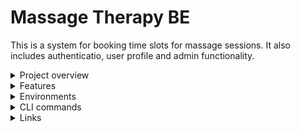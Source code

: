 # Massage Therapy BE

This is a system for booking time slots for massage sessions. It also includes authenticatio, user profile and admin functionality.

<details>

<summary>Project overview</summary>

- The root of the project contains `index.ts` file which exports all Firebase functions as module exports. This is required for deployment to Firebase cloud. Additionally it exports as constants for integration tests.
- Integration tests are located in the tests folder. Tests are run with spinning up Firestore locally on every commit with Husky script.
- All APIs are contained in the folders as per business domain: auth, booking, content, manager, user etc.
- Each feature folder usually inculdes at least three files: function, validator, interface.
- Shared folder includes folders: constants, interfaces, models and utils. Models folder includes util classes to make it simpler to create business related objects.

</details>

<details>

<summary>Features</summary>

### Business
Features are located in `src` folder in the separate folder each:
- auth - auth related APIs, e.g. register, login, reset password etc.
- user - user management APIs, e.g. get user, delete user etc.
- booking - booking related APIs, e.g. book time slot, cancel time slot etc.
- admin - APIs related to the appliation management.
- content - simple endpoint for fetching data to populate the main web page.

### Security
- CORS setup in every function.
- Google Secrets for storing sensitive information.
- JWT for protecting the APIs.

### Additional
- Database seeding setup during the init time.
- Email templates are stored in the `functions/assets` folder.
- Eslint is used for linting: https://github.com/eslint/eslint/blob/main/packages/js/src/configs/eslint-recommended.js.
- Jest is used for testing along with the Firebase tooling.

</details>

<details>

<summary>Environments</summary>

The application has three environments:
- local: set up via .env file. It is needed mostly in testing.
- stage: set up via .env.mt-stage-db6be
- prod: set up via .env.mt-prod-17c09

### Important notes
- The correct env file is used automatically by Github action during the deployment.
- For the integration test dotenv is used to set up the local env.
- In the development mode .env file is loaded by default and in case a Firebase project is currently in use (firebase use [project]) e.g. mt-stage - then the corresponding file is getting loaded as well.

</details>

<details>

<summary>CLI commands</summary>

- run linter: `npm run lint`
- run tests: `npm run test`
- configure Firebase secret: `firebase functions:secrets:set <SECRET_NAME> --project <project_id>`
- list Firebase projects: `firebase projects:list`
- switch to a specific Firebase project: `firebase use <project_id>`
- kill process not ended greacefully: `lsof -t -i tcp:5004 | xargs kill`
- deploy specific function: `firebase deploy --only functions:content`

</details>

<details>

<summary>Links</summary>

### Firebase admins contacts
https://firebase.google.com/support/troubleshooter/contact

### Firestore usage
https://console.cloud.google.com/firestore/databases

### Gmail passwords management
https://myaccount.google.com/apppasswords

</details>
